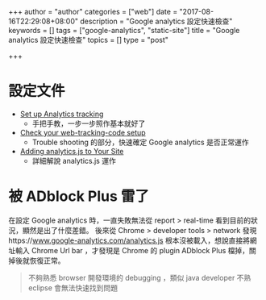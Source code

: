 +++
author = "author"
categories = ["web"]
date = "2017-08-16T22:29:08+08:00"
description = "Google analytics 設定快速檢查"
keywords = []
tags = ["google-analytics", "static-site"]
title = "Google analytics 設定快速檢查"
topics = []
type = "post"

+++

# 設定文件

- [Set up Analytics tracking](https://support.google.com/analytics/answer/1008080?hl=en)
    - 手把手教，一步一步照作基本就好了
- [Check your web-tracking-code setup](https://support.google.com/analytics/answer/1008083)
    - Trouble shooting 的部分，快速確定 Google analytics 是否正常運作
- [Adding analytics.js to Your Site](https://developers.google.com/analytics/devguides/collection/analyticsjs/)
    - 詳細解說 analytics.js 運作

# 被 ADblock Plus 雷了
在設定 Google analytics 時，一直失敗無法從 report > real-time 看到目前的狀況，顯然是出了什麼差錯。
後來從 Chrome > developer tools > network 發現https://www.google-analytics.com/analytics.js 
根本沒被載入，想說直接將網址輸入 Chrome Url bar ，才發現是 Chrome 的 plugin ADblock Plus 檔掉，關掉後就恢復正常。

> 不夠熟悉 browser 開發環境的 debugging ，類似 java developer 不熟 eclipse 會無法快速找到問題